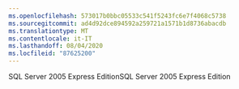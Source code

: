 ```yaml
---
ms.openlocfilehash: 573017b0bbc05533c541f5243fc6e7f4068c5738
ms.sourcegitcommit: ad4d92dce894592a259721a1571b1d8736abacdb
ms.translationtype: MT
ms.contentlocale: it-IT
ms.lasthandoff: 08/04/2020
ms.locfileid: "87625200"
---
```

<span data-ttu-id="87ab8-101">SQL Server 2005 Express Edition</span><span class="sxs-lookup"><span data-stu-id="87ab8-101">SQL Server 2005 Express Edition</span></span>
